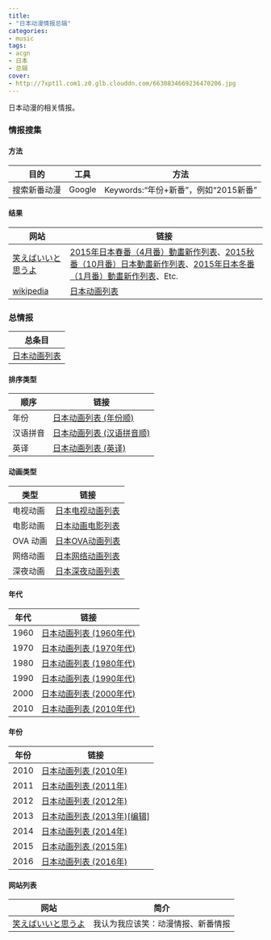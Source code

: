 ```yaml
---
title:
- "日本动漫情报总辑"
categories:
- music
tags:
- acgn
- 日本
- 总辑
cover:
- http://7xpt1l.com1.z0.glb.clouddn.com/6630834669236470206.jpg
---
```

日本动漫的相关情报。
<!--more-->


### 情报搜集

#### 方法

目的 | 工具 | 方法 | 
-----|------|------|
搜索新番动漫 | Google | Keywords:“年份+新番”，例如“2015新番” 

####  结果

网站 | 链接 |
-----|------|
[笑えばいいと思うよ](http://justlaughtw.blogspot.tw/) | [2015年日本春番（4月番）動畫新作列表](http://justlaughtw.blogspot.tw/2014/04/20154.html)、[2015秋番（10月番）日本動畫新作列表](http://justlaughtw.blogspot.tw/2015/04/201510.html)、[2015年日本冬番（1月番）動畫新作列表](http://justlaughtw.blogspot.com/2014/05/20151.html)、Etc.
[wikipedia](https://zh.wikipedia.org/wiki/) | [日本动画列表](https://zh.wikipedia.org/wiki/%E6%97%A5%E6%9C%AC%E5%8B%95%E7%95%AB%E5%88%97%E8%A1%A8)

### 总情报

总条目 |
-------|
[日本动画列表](https://zh.wikipedia.org/wiki/%E6%97%A5%E6%9C%AC%E5%8B%95%E7%95%AB%E5%88%97%E8%A1%A8) |

#### 排序类型

顺序 | 链接 |
-----|------|
年份 | [日本动画列表 (年份顺)](https://zh.wikipedia.org/wiki/%E6%97%A5%E6%9C%AC%E5%8B%95%E7%95%AB%E5%88%97%E8%A1%A8_(%E5%B9%B4%E4%BB%BD%E9%A0%86)) 
汉语拼音 | [日本动画列表 (汉语拼音顺)](https://zh.wikipedia.org/wiki/%E6%97%A5%E6%9C%AC%E5%8A%A8%E7%94%BB%E5%88%97%E8%A1%A8_(%E6%B1%89%E8%AF%AD%E6%8B%BC%E9%9F%B3%E9%A1%BA)) 
英译 | [日本动画列表 (英译)](https://zh.wikipedia.org/wiki/%E6%97%A5%E6%9C%AC%E5%8B%95%E7%95%AB%E5%88%97%E8%A1%A8_(%E8%8B%B1%E8%AD%AF)) 

#### 动画类型

类型 | 链接 |
-----|------|
电视动画 | [日本电视动画列表](https://zh.wikipedia.org/wiki/%E6%97%A5%E6%9C%AC%E9%9B%BB%E8%A6%96%E5%8B%95%E7%95%AB%E5%88%97%E8%A1%A8) 
电影动画 | [日本动画电影列表](https://zh.wikipedia.org/wiki/%E6%97%A5%E6%9C%AC%E5%8B%95%E7%95%AB%E9%9B%BB%E5%BD%B1%E5%88%97%E8%A1%A8) 
OVA 动画 | [日本OVA动画列表](https://zh.wikipedia.org/wiki/%E6%97%A5%E6%9C%ACOVA%E5%8B%95%E7%95%AB%E5%88%97%E8%A1%A8)
网络动画 | [日本网络动画列表](https://zh.wikipedia.org/wiki/%E6%97%A5%E6%9C%AC%E7%B6%B2%E8%B7%AF%E5%8B%95%E7%95%AB%E5%88%97%E8%A1%A8) 
深夜动画 | [日本深夜动画列表](https://zh.wikipedia.org/wiki/%E6%97%A5%E6%9C%AC%E6%B7%B1%E5%A4%9C%E5%8B%95%E7%95%AB%E5%88%97%E8%A1%A8) 

#### 年代

年代 | 链接 |
-----|------|
1960 | [日本动画列表 (1960年代)](https://zh.wikipedia.org/wiki/%E6%97%A5%E6%9C%AC%E5%8B%95%E7%95%AB%E5%88%97%E8%A1%A8_(1960%E5%B9%B4%E4%BB%A3))
1970 | [日本动画列表 (1970年代)](https://zh.wikipedia.org/wiki/%E6%97%A5%E6%9C%AC%E5%8B%95%E7%95%AB%E5%88%97%E8%A1%A8_(1970%E5%B9%B4%E4%BB%A3))
1980 | [日本动画列表 (1980年代)](https://zh.wikipedia.org/wiki/%E6%97%A5%E6%9C%AC%E5%8B%95%E7%95%AB%E5%88%97%E8%A1%A8_(1980%E5%B9%B4%E4%BB%A3))
1990 | [日本动画列表 (1990年代)](https://zh.wikipedia.org/wiki/%E6%97%A5%E6%9C%AC%E5%8B%95%E7%95%AB%E5%88%97%E8%A1%A8_(1990%E5%B9%B4%E4%BB%A3))
2000 | [日本动画列表 (2000年代)](https://zh.wikipedia.org/wiki/%E6%97%A5%E6%9C%AC%E5%8B%95%E7%95%AB%E5%88%97%E8%A1%A8_(2000%E5%B9%B4%E4%BB%A3))
2010 | [日本动画列表 (2010年代)](https://zh.wikipedia.org/wiki/%E6%97%A5%E6%9C%AC%E5%8B%95%E7%95%AB%E5%88%97%E8%A1%A8_(2010%E5%B9%B4%E4%BB%A3))

#### 年份

年份 | 链接 |
-----|------|
2010 | [日本动画列表 (2010年)](https://zh.wikipedia.org/wiki/%E6%97%A5%E6%9C%AC%E5%8B%95%E7%95%AB%E5%88%97%E8%A1%A8_(2010%E5%B9%B4))
2011 | [日本动画列表 (2011年)](https://zh.wikipedia.org/wiki/%E6%97%A5%E6%9C%AC%E5%8B%95%E7%95%AB%E5%88%97%E8%A1%A8_(2011%E5%B9%B4))
2012 | [日本动画列表 (2012年)](https://zh.wikipedia.org/wiki/%E6%97%A5%E6%9C%AC%E5%8B%95%E7%95%AB%E5%88%97%E8%A1%A8_(2012%E5%B9%B4))
2013 | [日本动画列表 (2013年)[编辑]](https://zh.wikipedia.org/wiki/%E6%97%A5%E6%9C%AC%E5%8B%95%E7%95%AB%E5%88%97%E8%A1%A8_(2013%E5%B9%B4))
2014 | [日本动画列表 (2014年)](https://zh.wikipedia.org/wiki/%E6%97%A5%E6%9C%AC%E5%8B%95%E7%95%AB%E5%88%97%E8%A1%A8_(2014%E5%B9%B4))
2015 | [日本动画列表 (2015年)](https://zh.wikipedia.org/wiki/%E6%97%A5%E6%9C%AC%E5%8B%95%E7%95%AB%E5%88%97%E8%A1%A8_(2015%E5%B9%B4))
2016 | [日本动画列表 (2016年)](https://zh.wikipedia.org/wiki/%E6%97%A5%E6%9C%AC%E5%8B%95%E7%95%AB%E5%88%97%E8%A1%A8_(2016%E5%B9%B4))

#### 网站列表

网站 | 简介 |
-----|------|
[笑えばいいと思うよ](http://justlaughtw.blogspot.tw/) | 我认为我应该笑：动漫情报、新番情报
